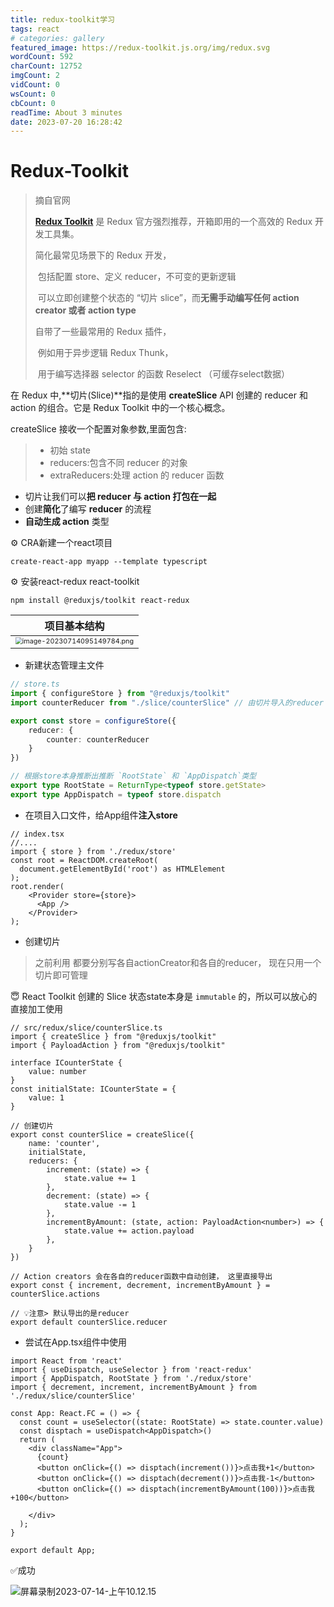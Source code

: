 ```yaml
---
title: redux-toolkit学习
tags: react
# categories: gallery
featured_image: https://redux-toolkit.js.org/img/redux.svg
wordCount: 592
charCount: 12752
imgCount: 2
vidCount: 0
wsCount: 0
cbCount: 0
readTime: About 3 minutes
date: 2023-07-20 16:28:42
---
```


# Redux-Toolkit

> 摘自官网
>
> **[Redux Toolkit](https://redux-toolkit.js.org/)** 是 Redux 官方强烈推荐，开箱即用的一个高效的 Redux 开发工具集。
>
> 简化最常见场景下的 Redux 开发，
>
> ​	包括配置 store、定义 reducer，不可变的更新逻辑
>
> ​	可以立即创建整个状态的 “切片 slice”，而**无需手动编写任何 action creator 或者 action type**
>
> 自带了一些最常用的 Redux 插件，
>
> ​	例如用于异步逻辑 Redux Thunk，
>
> ​	用于编写选择器 selector 的函数 Reselect （可缓存select数据）



在 Redux 中,**切片(Slice)**指的是使用 **createSlice** API 创建的 reducer 和 action 的组合。它是 Redux Toolkit 中的一个核心概念。

createSlice 接收一个配置对象参数,里面包含:

> - 初始 state
> - reducers:包含不同 reducer 的对象
> - extraReducers:处理 action 的 reducer 函数



- 切片让我们可以**把 reducer 与 action 打包在一起**
- 创建**简化**了编写 **reducer** 的流程
- **自动生成 action** 类型



⚙️ CRA新建一个react项目

`create-react-app myapp --template typescript`

⚙️ 安装react-redux react-toolkit

`npm install @reduxjs/toolkit react-redux `



|                         项目基本结构                         |
| :----------------------------------------------------------: |
| <img src="https://s2.loli.net/2023/07/14/v4muItCeOgTFfaV.png" alt="image-20230714095149784.png" style="zoom:67%;" /> |



* 新建状态管理主文件

```ts
// store.ts
import { configureStore } from "@reduxjs/toolkit"
import counterReducer from "./slice/counterSlice" // 由切片导入的reducer

export const store = configureStore({
    reducer: {
        counter: counterReducer
    }
})

// 根据store本身推断出推断 `RootState` 和 `AppDispatch`类型
export type RootState = ReturnType<typeof store.getState>
export type AppDispatch = typeof store.dispatch
```



* 在项目入口文件，给App组件**注入store**

```tsx
// index.tsx
//....
import { store } from './redux/store'
const root = ReactDOM.createRoot(
  document.getElementById('root') as HTMLElement
);
root.render(
    <Provider store={store}>
      <App />
    </Provider>
);
```

* 创建切片

> 之前利用 都要分别写各自actionCreator和各自的reducer， 现在只用一个切片即可管理

 😇 React Toolkit 创建的 Slice 状态state本身是 `immutable` 的，所以可以放心的直接加工使用

```tsx
// src/redux/slice/counterSlice.ts
import { createSlice } from "@reduxjs/toolkit"
import { PayloadAction } from "@reduxjs/toolkit"

interface ICounterState {
    value: number
}
const initialState: ICounterState = {
    value: 1
}

// 创建切片
export const counterSlice = createSlice({
    name: 'counter',
    initialState,
    reducers: {
        increment: (state) => {
            state.value += 1
        },
        decrement: (state) => {
            state.value -= 1
        },
        incrementByAmount: (state, action: PayloadAction<number>) => {
            state.value += action.payload
        },
    }
})

// Action creators 会在各自的reducer函数中自动创建， 这里直接导出
export const { increment, decrement, incrementByAmount } = counterSlice.actions

// 💡注意> 默认导出的是reducer
export default counterSlice.reducer
```



* 尝试在App.tsx组件中使用

```tsx
import React from 'react'
import { useDispatch, useSelector } from 'react-redux'
import { AppDispatch, RootState } from './redux/store'
import { decrement, increment, incrementByAmount } from './redux/slice/counterSlice'

const App: React.FC = () => {
  const count = useSelector((state: RootState) => state.counter.value)
  const disptach = useDispatch<AppDispatch>()
  return (
    <div className="App">
      {count}
      <button onClick={() => disptach(increment())}>点击我+1</button>
      <button onClick={() => disptach(decrement())}>点击我-1</button>
      <button onClick={() => disptach(incrementByAmount(100))}>点击我+100</button>

    </div>
  );
}

export default App;

```



✅成功

![屏幕录制2023-07-14-上午10.12.15](https://s2.loli.net/2023/07/14/QKWlncjEVHUgGRN.gif)


